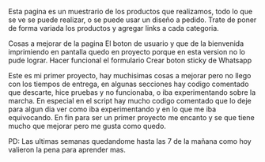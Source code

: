 Esta pagina es un muestrario de los productos que realizamos, todo lo que se ve se puede realizar, o se puede usar un diseño a pedido.
Trate de poner de forma variada los productos y agregar links a cada categoria.



Cosas a mejorar de la pagina
El boton de usuario y que de la bienvenida imprimiendo en pantalla quedo en proyecto porque en esta version no lo pude lograr.
Hacer funcional el formulario
Crear boton sticky de Whatsapp




Este es mi primer proyecto, hay muchisimas cosas a mejorar pero no llego con los tiempos de entrega, en algunas secciones hay codigo comentado que descarte, hice pruebas y no funcionaba, o iba experimentando sobre la marcha.
En especial en el script hay mucho codigo comentado que lo deje para algun dia ver como iba experimentando y en lo que me iba equivocando.
En fin para ser un primer proyecto me encanto y se que tiene mucho que mejorar pero me gusta como quedo.

PD: Las ultimas semanas quedandome hasta las 7 de la mañana como hoy valieron la pena para aprender mas.
